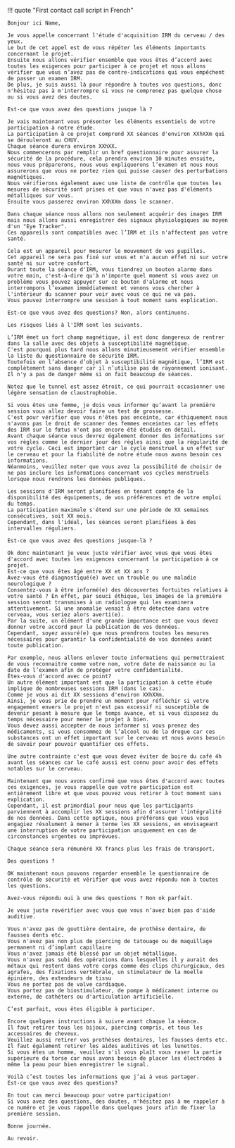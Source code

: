 !!! quote "First contact call script in French"

    Bonjour ici Name,

    Je vous appelle concernant l'étude d'acquisition IRM du cerveau / des yeux.
    Le but de cet appel est de vous répéter les éléments importants concernant le projet.
    Ensuite nous allons vérifier ensemble que vous êtes d’accord avec toutes les exigences pour participer à ce projet et nous allons vérifier que vous n’avez pas de contre-indications qui vous empêchent de passer un examen IRM.
    De plus, je suis aussi là pour répondre à toutes vos questions, donc n'hésitez pas à m'interrompre si vous ne comprenez pas quelque chose ou si vous avez des doutes.

    Est-ce que vous avez des questions jusque là ?

    Je vais maintenant vous présenter les éléments essentiels de votre participation à notre étude.
    La participation à ce projet comprend XX séances d'environ XXhXXm qui se dérouleront au CHUV.
    Chaque séance durera environ XXhXX.
    Nous commencerons par remplir un bref questionnaire pour assurer la sécurité de la procédure, cela prendra environ 10 minutes ensuite, nous vous préparerons, nous vous expliquerons l’examen et nous nous assurerons que vous ne portez rien qui puisse causer des perturbations magnétiques.
    Nous vérifierons également avec une liste de contrôle que toutes les mesures de sécurité sont prises et que vous n'avez pas d'éléments métalliques sur vous.
    Ensuite vous passerez environ XXhXXm dans le scanner.

    Dans chaque séance nous allons non seulement acquérir des images IRM mais nous allons aussi enregistrer des signaux physiologiques au moyen d'un "Eye Tracker".
    Ces appareils sont compatibles avec l’IRM et ils n'affectent pas votre santé.

    Cela est un appareil pour mesurer le mouvement de vos pupilles.
    Cet appareil ne sera pas fixé sur vous et n'a aucun effet ni sur votre santé ni sur votre confort.
    Durant toute la séance d'IRM, vous tiendrez un bouton alarme dans votre main, c'est-à-dire qu'à n'importe quel moment si vous avez un problème vous pouvez appuyer sur ce bouton d'alarme et nous interrompons l’examen immédiatement et venons vous chercher à l'intérieur du scanner pour voir avec vous ce qui ne va pas.
    Vous pouvez interrompre une session à tout moment sans explication.

    Est-ce que vous avez des questions? Non, alors continuons.

    Les risques liés à l'IRM sont les suivants.

    L’IRM émet un fort champ magnétique, il est donc dangereux de rentrer dans la salle avec des objets à susceptibilité magnétique.
    C'est pourquoi plus tard nous allons minutieusement vérifier ensemble la liste du questionnaire de sécurité IRM.
    Toutefois en l’absence d’objet à susceptibilité magnétique, l’IRM est complètement sans danger car il n’utilise pas de rayonnement ionisant.
    Il n'y a pas de danger même si on fait beaucoup de séances.

    Notez que le tunnel est assez étroit, ce qui pourrait occasionner une légère sensation de claustrophobie.

    Si vous êtes une femme, je dois vous informer qu’avant la première session vous allez devoir faire un test de grossesse.
    C'est pour vérifier que vous n'êtes pas enceinte, car éthiquement nous n'avons pas le droit de scanner des femmes enceintes car les effets des IRM sur le fœtus n'ont pas encore été étudiés en détail.
    Avant chaque séance vous devrez également donner des informations sur vos règles comme le dernier jour des règles ainsi que la régularité de votre cycle. Ceci est important car le cycle menstruel a un effet sur le cerveau et pour la fiabilité de notre étude nous avons besoin ces informations.
    Néanmoins, veuillez noter que vous avez la possibilité de choisir de ne pas inclure les informations concernant vos cycles menstruels lorsque nous rendrons les données publiques.

    Les sessions d'IRM seront planifiées en tenant compte de la disponibilité des équipements, de vos préférences et de votre emploi du temps.
    La participation maximale s'étend sur une période de XX semaines consécutives, soit XX mois.
    Cependant, dans l'idéal, les séances seront planifiées à des intervalles réguliers.

    Est-ce que vous avez des questions jusque-là ?

    Ok donc maintenant je veux juste vérifier avec vous que vous êtes d'accord avec toutes les exigences concernant la participation à ce projet.
    Est-ce que vous êtes âgé entre XX et XX ans ?
    Avez-vous été diagnostiqué(e) avec un trouble ou une maladie neurologique ?
    Consentez-vous à être informé(e) des découvertes fortuites relatives à votre santé ? En effet, par souci éthique, les images de la première session seront transmises à un radiologue qui les examinera attentivement. Si une anomalie venait à être détectée dans votre cerveau, vous seriez alors averti(e).
    Par la suite, un élément d'une grande importance est que vous devez donner votre accord pour la publication de vos données.
    Cependant, soyez assuré(e) que nous prendrons toutes les mesures nécessaires pour garantir la confidentialité de vos données avant toute publication.

    Par exemple, nous allons enlever toute informations qui permettraient de vous reconnaitre comme votre nom, votre date de naissance ou la date de l’examen afin de protéger votre confidentialité.
    Êtes-vous d'accord avec ce point?
    Un autre élément important est que la participation à cette étude implique de nombreuses sessions IRM (dans le cas).
    Comme je vous ai dit XX sessions d'environ XXhXXm.
    Ainsi, je vous prie de prendre un moment pour réfléchir si votre engagement envers le projet n'est pas excessif ni susceptible de devenir pesant à mesure que le temps avance, et si vous disposez du temps nécessaire pour mener le projet à bien.
    Vous devez aussi accepter de nous informer si vous prenez des médicaments, si vous consommez de l’alcool ou de la drogue car ces substances ont un effet important sur le cerveau et nous avons besoin de savoir pour pouvoir quantifier ces effets.

    Une autre contrainte c'est que vous devez éviter de boire du café 4h avant les séances car le café aussi est connu pour avoir des effets notables sur le cerveau.

    Maintenant que nous avons confirmé que vous êtes d'accord avec toutes ces exigences, je vous rappelle que votre participation est entièrement libre et que vous pouvez vous retirer à tout moment sans explication.
    Cependant, il est primordial pour nous que les participants parviennent à accomplir les XX sessions afin d'assurer l'intégralité de nos données. Dans cette optique, nous préférons que vous vous engagiez résolument à mener à terme les XX sessions, en envisageant une interruption de votre participation uniquement en cas de circonstances urgentes ou imprévues.

    Chaque séance sera rémunéré XX francs plus les frais de transport.

    Des questions ?

    OK maintenant nous pouvons regarder ensemble le questionnaire de contrôle de sécurité et vérifier que vous avez répondu non à toutes les questions.

    Avez-vous répondu oui à une des questions ? Non ok parfait.

    Je veux juste revérifier avec vous que vous n’avez bien pas d'aide auditive.

    Vous n'avez pas de gouttière dentaire, de prothèse dentaire, de fausses dents etc.
    Vous n'avez pas non plus de piercing de tatouage ou de maquillage permanent ni d’implant capillaire
    Vous n'avez jamais été blessé par un objet métallique.
    Vous n'avez pas subi des opérations dans lesquelles il y aurait des métaux qui restent dans votre corps comme des clips chirurgicaux, des agrafes, des fixations vertébrale, un stimulateur de la moelle épinière, des extendeurs de tissu
    Vous ne portez pas de valve cardiaque.
    Vous portez pas de biostimulateur, de pompe à médicament interne ou externe, de cathéters ou d'articulation artificielle.

    C’est parfait, vous êtes éligible à participer.

    Encore quelques instructions à suivre avant chaque la séance.
    Il faut retirer tous les bijoux, piercing compris, et tous les accessoires de cheveux.
    Veuillez aussi retirer vos prothèses dentaires, les fausses dents etc.
    Il faut également retirer les aides auditives et les lunettes.
    Si vous êtes un homme, veuillez s'il vous plaît vous raser la partie supérieure du torse car nous avons besoin de placer les électrodes à même la peau pour bien enregistrer le signal.

    Voilà c’est toutes les informations que j’ai à vous partager.
    Est-ce que vous avez des questions?

    En tout cas merci beaucoup pour votre participation!
    Si vous avez des questions, des doutes, n'hésitez pas à me rappeler à ce numéro et je vous rappelle dans quelques jours afin de fixer la première session.

    Bonne journée.

    Au revoir.
